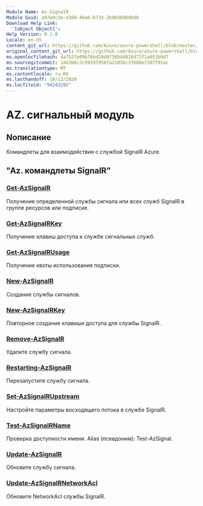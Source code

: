 ```yaml
---
Module Name: Az.SignalR
Module Guid: a97e0c3e-e389-46a6-b73d-2b9bd6909bdb
Download Help Link:
  '[object Object]': 
Help Version: 0.1.0
Locale: en-US
content_git_url: https://github.com/Azure/azure-powershell/blob/master/src/SignalR/SignalR/help/Az.SignalR.md
original_content_git_url: https://github.com/Azure/azure-powershell/blob/master/src/SignalR/SignalR/help/Az.SignalR.md
ms.openlocfilehash: 4a752fe09b76bd20d8f30b44816d72f1a051b9d7
ms.sourcegitcommit: 1de2b6c3c99197958fa2101bc37680e7507f91ac
ms.translationtype: MT
ms.contentlocale: ru-RU
ms.lasthandoff: 10/13/2020
ms.locfileid: "94243292"
---
```

# AZ. сигнальный модуль
## Nописание
Командлеты для взаимодействия с службой SignalR Azure.

## "Az. командлеты SignalR"
### [Get-AzSignalR](Get-AzSignalR.md)
Получение определенной службы сигнала или всех служб SignalR в группе ресурсов или подписке.

### [Get-AzSignalRKey](Get-AzSignalRKey.md)
Получение клавиш доступа к службе сигнальных служб.

### [Get-AzSignalRUsage](Get-AzSignalRUsage.md)
Получение квоты использования подписки.

### [New-AzSignalR](New-AzSignalR.md)
Создание службы сигналов.

### [New-AzSignalRKey](New-AzSignalRKey.md)
Повторное создание клавиши доступа для службы SignalR.

### [Remove-AzSignalR](Remove-AzSignalR.md)
Удалите службу сигнала.

### [Restarting-AzSignalR](Restart-AzSignalR.md)
Перезапустите службу сигнала.

### [Set-AzSignalRUpstream](Set-AzSignalRUpstream.md)
Настройте параметры восходящего потока в службе SignalR.

### [Test-AzSignalRName](Test-AzSignalRName.md)
Проверка доступности имени. Alias (псевдоним): Test-AzSignal.

### [Update-AzSignalR](Update-AzSignalR.md)
Обновите службу сигнала.

### [Update-AzSignalRNetworkAcl](Update-AzSignalRNetworkAcl.md)
Обновите NetworkAcl службы SignalR.

